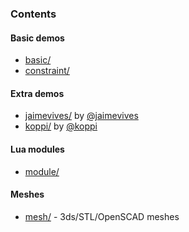 ### Contents

#### Basic demos

* [basic/](https://github.com/bullet-physics-playground/bpp/tree/master/demo/basic)
* [constraint/](https://github.com/bullet-physics-playground/bpp/tree/master/demo/constraint)

#### Extra demos

* [jaimevives/](https://github.com/bullet-physics-playground/bpp/tree/master/demo/jaimevives) by [@jaimevives](https://github.com/jaimevives)
* [koppi/](https://github.com/bullet-physics-playground/bpp/tree/master/demo/koppi) by [@koppi](https://github.com/koppi)

#### Lua modules

* [module/](https://github.com/bullet-physics-playground/bpp/tree/master/demo/module)

#### Meshes

* [mesh/](https://github.com/bullet-physics-playground/bpp/tree/master/demo/mesh) - 3ds/STL/OpenSCAD meshes

